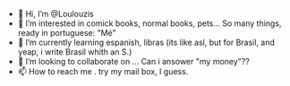- 👋 Hi, I’m @Loulouzis
- 👀 I’m interested in comick books, normal books, pets... So many things, ready in portuguese: "Mé"
- 🌱 I’m currently learning espanish, libras (its like asl, but for Brasil, and yeap, i write Brasil whith an S.)
- 💞️ I’m looking to collaborate on ... Can i ansower "my money"??
- 📫 How to reach me . try my mail box, I guess. 

<!---
Loulouzis/Loulouzis is a ✨ special ✨ repository because its `README.md` (this file) appears on your GitHub profile.
You can click the Preview link to take a look at your changes.
--->
